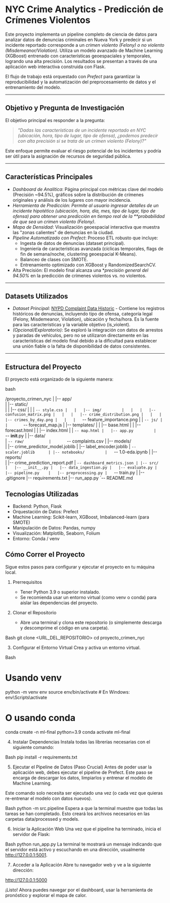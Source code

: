 # NYC Crime Analytics - Predicción de Crímenes Violentos

Este proyecto implementa un pipeline completo de ciencia de datos para analizar datos de denuncias criminales en Nueva York y predecir si un incidente reportado corresponde a un *crimen violento (Felony) o no violento (Misdemeanor/Violation)*. Utiliza un modelo avanzado de Machine Learning (XGBoost) entrenado con características geoespaciales y temporales, logrando una alta precisión. Los resultados se presentan a través de una aplicación web interactiva construida con Flask.

El flujo de trabajo está orquestado con *Prefect* para garantizar la reproducibilidad y la automatización del preprocesamiento de datos y el entrenamiento del modelo.

---
##  Objetivo y Pregunta de Investigación

El objetivo principal es responder a la pregunta:

> *"Dadas las características de un incidente reportado en NYC (ubicación, hora, tipo de lugar, tipo de ofensa), ¿podemos predecir con alta precisión si se trata de un crimen violento (Felony)?"*

Este enfoque permite evaluar el riesgo potencial de los incidentes y podría ser útil para la asignación de recursos de seguridad pública.

---
## Características Principales

* *Dashboard de Analítica*: Página principal con métricas clave del modelo (Precisión ~94.5%), gráficos sobre la distribución de crímenes originales y análisis de los lugares con mayor incidencia.
* *Herramienta de Predicción: Permite al usuario ingresar detalles de un incidente hipotético (ubicación, hora, día, mes, tipo de lugar, tipo de ofensa) para obtener una predicción en tiempo real de la **probabilidad de que sea un crimen violento (Felony)*.
* *Mapa de Densidad*: Visualización geoespacial interactiva que muestra las "zonas calientes" de denuncias en la ciudad.
* *Pipeline Automatizado con Prefect*: Proceso ETL robusto que incluye:
    * Ingesta de datos de denuncias (dataset principal).
    * Ingeniería de características avanzada (cíclicas temporales, flags de fin de semana/noche, clustering geoespacial K-Means).
    * Balanceo de clases con SMOTE.
    * Entrenamiento optimizado con XGBoost y RandomizedSearchCV.
* Alta Precisión: El modelo final alcanza una **precisión general del 94.50%* en la predicción de crímenes violentos vs. no violentos.

---
## Datasets Utilizados

* *Dataset Principal:* [NYPD Complaint Data Historic](https://data.cityofnewyork.us/resource/qgea-i56i.csv) - Contiene los registros históricos de denuncias, incluyendo tipo de ofensa, categoría legal (Felony, Misdemeanor, Violation), ubicación y fecha/hora. Es la fuente para las características y la variable objetivo (is_violent).
* *(Opcional/Exploratorio):* Se exploró la integración con datos de arrestos y paradas de vehículos, pero no se utilizaron directamente en las características del modelo final debido a la dificultad para establecer una unión fiable o la falta de disponibilidad de datos consistentes.

---
##  Estructura del Proyecto

El proyecto está organizado de la siguiente manera:

bash

/proyecto_crimen_nyc
|
|-- app/             
|   |-- static/      
|   |   |-- css/
|   |   |   `-- style.css
|   |   |-- img/        
|   |   |   |-- confusion_matrix.png
|   |   |   |-- crime_distribution.png
|   |   |   |-- crimes_by_day.png
|   |   |   `-- feature_importance.png
|   |   `-- js/
|   |       `-- forecast_map.js
|   |-- templates/
|   |   |-- base.html
|   |   |-- forecast.html
|   |   |-- index.html
|   |   `-- map.html
|   |-- app.py        
|   `-- __init__.py
|
|-- data/             
|   `-- raw/          
|       `-- complaints.csv
|
|-- models/          
|   |-- crime_predictor_model.joblib 
|   |-- label_encoder.joblib 
|   `-- scaler.joblib     
|
|-- notebooks/        
|   `-- 1.0-eda.ipynb 
|
|-- reports/          
|   |-- crime_prediction_report.pdf 
|   `-- dashboard_metrics.json
|
|-- src/            
|   |-- __init__.py
|   |-- data_ingestion.py
|   |-- evaluate.py
|   |-- pipeline.py   
|   |-- preprocessing.py
|   `-- train.py
|
|-- .gitignore
|-- requirements.txt
|-- run_app.py
`-- README.md 



##  Tecnologías Utilizadas

* Backend: Python, Flask
* Orquestación de Datos: Prefect
* Machine Learning: Scikit-learn, XGBoost, Imbalanced-learn (para SMOTE)
* Manipulación de Datos: Pandas, numpy
* Visualización: Matplotlib, Seaborn, Folium
* Entorno: Conda / venv

##  Cómo Correr el Proyecto
Sigue estos pasos para configurar y ejecutar el proyecto en tu máquina local.

1. Prerrequisitos
    - Tener Python 3.9 o superior instalado.
    - Se recomienda usar un entorno virtual (como venv o conda) para aislar las dependencias del proyecto.

2. Clonar el Repositorio
    - Abre una terminal y clona este repositorio (o simplemente descarga y descomprime el código en una carpeta).

Bash 
git clone <URL_DEL_REPOSITORIO>
cd proyecto_crimen_nyc


3. Configurar el Entorno Virtual
Crea y activa un entorno virtual.

Bash

# Usando venv
python -m venv env
source env/bin/activate  # En Windows: env\Scripts\activate

# O usando conda
conda create -n ml-final python=3.9
conda activate ml-final


4. Instalar Dependencias
Instala todas las librerías necesarias con el siguiente comando:

Bash
pip install -r requirements.txt


5. Ejecutar el Pipeline de Datos (Paso Crucial)
Antes de poder usar la aplicación web, debes ejecutar el pipeline de Prefect. Este paso se encarga de descargar los datos, limpiarlos y entrenar el modelo de Machine Learning.

Este comando solo necesita ser ejecutado una vez (o cada vez que quieras re-entrenar el modelo con datos nuevos).

Bash
python -m src.pipeline
Espera a que la terminal muestre que todas las tareas se han completado. Esto creará los archivos necesarios en las carpetas data/processed y models.


6. Iniciar la Aplicación Web
Una vez que el pipeline ha terminado, inicia el servidor de Flask:


Bash
python run_app.py
La terminal te mostrará un mensaje indicando que el servidor está activo y escuchando en una dirección, usualmente http://127.0.0.1:5001.


7. Acceder a la Aplicación
Abre tu navegador web y ve a la siguiente dirección:

http://127.0.0.1:5000

¡Listo! Ahora puedes navegar por el dashboard, usar la herramienta de pronóstico y explorar el mapa de calor.
